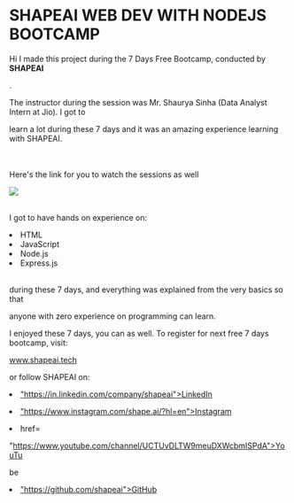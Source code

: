 
# SHAPEAI WEB DEV WITH NODEJS BOOTCAMP

Hi I made this project during the 7 Days Free Bootcamp, conducted by <b> SHAPEAI

</b>.

The instructor during the session was Mr. Shaurya Sinha (Data Analyst Intern at Jio). I got to

learn a lot during these 7 days and it was an amazing experience learning with SHAPEAI.

<br><br>Here's the link for you to watch the sessions as well<br>

<a href="https://www.youtube.com/playlist?list=PL7zl8TDRnbul748Yq6CTEnUzUfGE26AOA"> <img src="https://github.com/ShapeAI/PYTHON-AND-DATA-ANALYTICS/blob/main/JavaScriptandNodejs.png"> </a>

<br>I got to have hands on experience on:

<li>HTML

<li>JavaScript

<li>Node.js

<li>Express.js

<br>during these 7 days, and everything was explained from the very basics so that

anyone with zero experience on programming can learn.

I enjoyed these 7 days, you can as well. To register for next free 7 days bootcamp, visit:

www.shapeai.tech

or follow SHAPEAI on:

<li><a href=

"https://in.linkedin.com/company/shapeai">LinkedIn</a>

<li><a href=

"https://www.instagram.com/shape.ai/?hl=en">Instagram</a>

<li><a

href=

"https://www.youtube.com/channel/UCTUvDLTW9meuDXWcbmISPdA">YouTu

be</a>

<li><a href=

"https://github.com/shapeai">GitHub</a>

